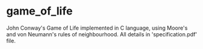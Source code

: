 # game_of_life

John Conway's Game of Life implemented in C language, using Moore's and von Neumann's rules of neighbourhood.
All details in 'specification.pdf' file.
